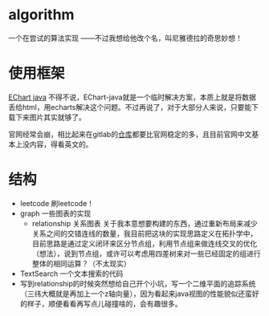 # algorithm
一个在尝试的算法实现 ——不过我想给他改个名，叫尼雅德拉的奇思妙想！


# 使用框架 
[EChart java](https://echarts.icepear.org/#/zh-cn/overview) 
不得不说，EChart-java就是一个临时解决方案，本质上就是将数据丢给html，用echarts解决这个问题。不过再说了，对于大部分人来说，只要能下载下来图片其实就够了。

官网经常会崩，相比起来在gitlab的[仓库](https://github.com/ECharts-Java/ECharts-Java-Examples)都要比官网稳定的多，且目前官网中文基本上没内容，得看英文的。


# 结构

- leetcode 刷leetcode！
- graph 一些图表的实现
  - relationship 关系图表
    关于我本意想要构建的东西，通过重新布局来减少关系之间的交错连线的数量，我目前把这块的实现思路定义在拓扑学中，目前思路是通过定义闭环来区分节点组，利用节点组来做连线交叉的优化（想法），说到节点组，或许可以考虑用四差树来对一些已经固定的组进行整体的相同运算？（不太现实）
- TextSearch 一个文本搜索的代码
- 写到relationship的时候突然想给自己开个小坑，写一个二维平面的追踪系统（三纬大概就是再加上一个z轴向量），因为看起来java视图的性能貌似还蛮好的样子，顺便看看再写点儿碰撞啥的，会有趣很多。
